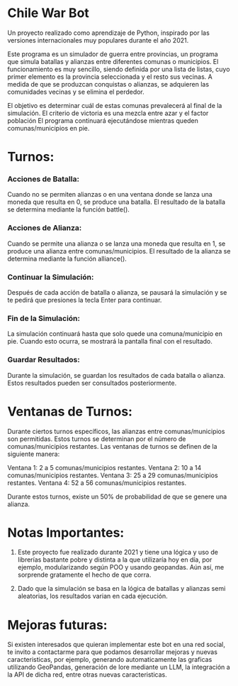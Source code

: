 # Chile War Bot

Un proyecto realizado como aprendizaje de Python, inspirado por las versiones internacionales muy populares durante el año 2021.

Este programa es un simulador de guerra entre provincias, un programa que simula batallas y alianzas entre diferentes comunas o municipios. El funcionamiento es muy sencillo, siendo definida por una lista de listas, cuyo primer elemento es la provincia seleccionada y el resto sus vecinas. A medida de que se produzcan
conquistas o alianzas, se adquieren las comunidades vecinas y se elimina el perdedor.


El objetivo es determinar cuál de estas comunas prevalecerá al final de la simulación. El criterio de victoria es una mezcla entre azar y el factor población
El programa continuará ejecutándose mientras queden comunas/municipios en pie. 

# Turnos:

### Acciones de Batalla:

Cuando no se permiten alianzas o en una ventana donde se lanza una moneda que resulta en 0, se produce una batalla. El resultado de la batalla se determina mediante la función battle().

### Acciones de Alianza:

Cuando se permite una alianza o se lanza una moneda que resulta en 1, se produce una alianza entre comunas/municipios. El resultado de la alianza se determina mediante la función alliance().

### Continuar la Simulación:

Después de cada acción de batalla o alianza, se pausará la simulación y se te pedirá que presiones la tecla Enter para continuar.

### Fin de la Simulación:

La simulación continuará hasta que solo quede una comuna/municipio en pie. Cuando esto ocurra, se mostrará la pantalla final con el resultado.

### Guardar Resultados:

Durante la simulación, se guardan los resultados de cada batalla o alianza. Estos resultados pueden ser consultados posteriormente.

# Ventanas de Turnos:

Durante ciertos turnos específicos, las alianzas entre comunas/municipios son permitidas. Estos turnos se determinan por el número de comunas/municipios restantes. Las ventanas de turnos se definen de la siguiente manera:

Ventana 1: 2 a 5 comunas/municipios restantes.
Ventana 2: 10 a 14 comunas/municipios restantes.
Ventana 3: 25 a 29 comunas/municipios restantes.
Ventana 4: 52 a 56 comunas/municipios restantes.

Durante estos turnos, existe un 50% de probabilidad de que se genere una alianza.

# Notas Importantes:
1. Este proyecto fue realizado durante 2021 y tiene una lógica y uso de librerías bastante pobre y distinta a la que utilizaría hoy en día, por ejemplo, modularizando según POO y usando geopandas. Aún así, me sorprende gratamente el hecho de que corra.
  
2. Dado que la simulación se basa en la lógica de batallas y alianzas semi aleatorias, los resultados varian en cada ejecución.

# Mejoras futuras:
Si existen interesados que quieran implementar este bot en una red social, te invito a contactarme para que podamos desarrollar mejoras y nuevas caracteristicas, por ejemplo, 
generando automaticamente las graficas utilizando GeoPandas, generación de lore mediante un LLM, la integración a la API de dicha red, entre otras nuevas caracteristicas.




